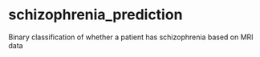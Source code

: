# schizophrenia_prediction
Binary classification of whether a patient has schizophrenia based on MRI data
